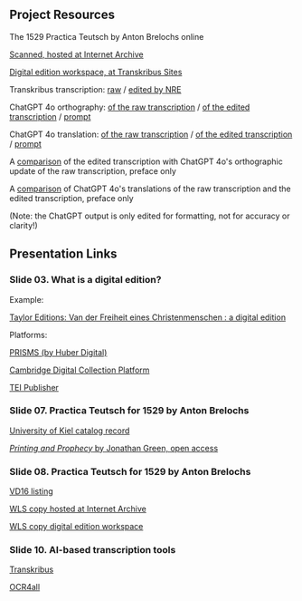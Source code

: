 ## Project Resources
The 1529 Practica Teutsch by Anton Brelochs online

[Scanned, hosted at Internet Archive](https://archive.org/details/brelochs-practica-1529)

[Digital edition workspace, at Transkribus Sites](https://app.transkribus.org/sites/brelochs1529/doc/2694510)

Transkribus transcription: [raw](https://github.com/nericson/brelochs/blob/main/texts/01a_raw_transcription.txt) / [edited by NRE](https://github.com/nericson/brelochs/blob/main/texts/02a_edited_transcription.txt)

ChatGPT 4o orthography: [of the raw transcription](https://github.com/nericson/brelochs/blob/main/texts/01b_raw_transcription_with_ai_orthography.txt) / [of the edited transcription](https://github.com/nericson/brelochs/blob/main/texts/02b_edited_transcription_with_ai_orthography) / [prompt](https://github.com/nericson/brelochs/blob/main/texts/00b_ai_orthography_prompt)

ChatGPT 4o translation: [of the raw transcription](https://github.com/nericson/brelochs/blob/main/texts/01c_raw_transcription_with_ai_translation.md) / [of the edited transcription](https://github.com/nericson/brelochs/blob/main/texts/02c_edited_transcription_with_ai_translation.md) / [prompt](https://github.com/nericson/brelochs/blob/main/texts/00c_ai_translation_prompt)

A [comparison](https://github.com/nericson/brelochs/blob/main/comparisons/preface-compare-raw-orthography-to-edited-transcription.pdf) of the edited transcription with ChatGPT 4o's orthographic update of the raw transcription, preface only

A [comparison](https://github.com/nericson/brelochs/blob/main/comparisons/preface-compare-translations.pdf) of ChatGPT 4o's translations of the raw transcription and the edited transcription, preface only

(Note: the ChatGPT output is only edited for formatting, not for accuracy or clarity!)

## Presentation Links

### Slide 03. What is a digital edition?

Example:

[Taylor Editions: Van der Freiheit eines Christenmenschen : a digital edition](https://editions.mml.ox.ac.uk/editions/freiheit-1520/)

Platforms:

[PRISMS (by Huber Digital)](https://www.prisms.digital/)

[Cambridge Digital Collection Platform](https://cambridge-collection.github.io/)

[TEI Publisher](https://teipublisher.com/index.html)

### Slide 07. Practica Teutsch for 1529 by Anton Brelochs

[University of Kiel catalog record](https://kxp.k10plus.de/DB=2.1/PPNSET?PPN=394315936)

[*Printing and Prophecy* by Jonathan Green, open access](https://www.fulcrum.org/concern/monographs/tm70mv886)

### Slide 08. Practica Teutsch for 1529 by Anton Brelochs

[VD16 listing](https://gateway-bayern.de/VD16+ZV+32815)

[WLS copy hosted at Internet Archive](https://archive.org/details/brelochs-practica-1529)

[WLS copy digital edition workspace](https://app.transkribus.org/sites/brelochs1529/doc/2694510)

### Slide 10. AI-based transcription tools

[Transkribus](https://www.transkribus.org/)

[OCR4all](https://www.ocr4all.org/)


